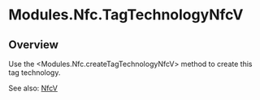# Modules.Nfc.TagTechnologyNfcV

<TypeHeader/>

## Overview

Use the <Modules.Nfc.createTagTechnologyNfcV> method to create this tag technology.

See also:
[NfcV](http://developer.android.com/reference/android/nfc/tech/NfcV.html)

<ApiDocs/>
